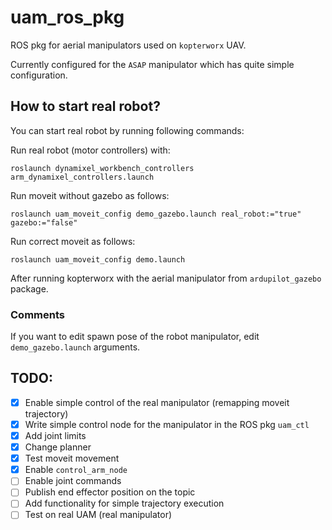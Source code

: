 # uam_ros_pkg

ROS pkg for aerial manipulators used on `kopterworx` UAV. 

Currently configured for the `ASAP` manipulator which has quite simple configuration. 

## How to start real robot? 

You can start real robot by running following commands: 

Run real robot (motor controllers) with: 
```
roslaunch dynamixel_workbench_controllers arm_dynamixel_controllers.launch
```

Run moveit without gazebo as follows: 
```
roslaunch uam_moveit_config demo_gazebo.launch real_robot:="true" gazebo:="false"
```

Run correct moveit as follows: 
```
roslaunch uam_moveit_config demo.launch 
```

After running kopterworx with the aerial manipulator from `ardupilot_gazebo` package. 

### Comments

If you want to edit spawn pose of the robot manipulator, edit `demo_gazebo.launch` arguments. 

## TODO: 

- [x] Enable simple control of the real manipulator (remapping moveit trajectory) 
- [x] Write simple control node for the manipulator in the ROS pkg `uam_ctl`
- [x] Add joint limits 
- [x] Change planner 
- [x] Test moveit movement
- [x] Enable `control_arm_node` 
- [ ] Enable joint commands
- [ ] Publish end effector position on the topic 
- [ ] Add functionality for simple trajectory execution
- [ ] Test on real UAM (real manipulator) 
